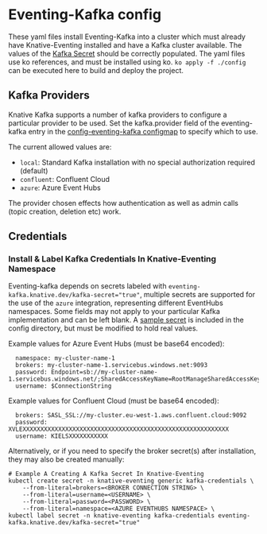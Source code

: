 # Eventing-Kafka config

These yaml files install Eventing-Kafka into a cluster which must already have Knative-Eventing installed and have a Kafka
cluster available. The values of the [Kafka Secret](300-kafka-secret.yaml) should be correctly populated. The yaml files
use ko references, and must be installed using ko. `ko apply -f ./config` can be executed here to build and deploy the
project.

## Kafka Providers

Knative Kafka supports a number of kafka providers to configure a particular provider to be used. Set the kafka.provider
field of the eventing-kafka entry in the [config-eventing-kafka configmap](200-eventing-kafka-configmap.yaml) to specify
which to use.

The current allowed values are:

* `local`: Standard Kafka installation with no special authorization required (default)
* `confluent`: Confluent Cloud
* `azure`: Azure Event Hubs

The provider chosen effects how authentication as well as admin calls (topic creation, deletion etc) work.

## Credentials

### Install & Label Kafka Credentials In Knative-Eventing Namespace

Eventing-kafka depends on secrets labeled with `eventing-kafka.knative.dev/kafka-secret="true"`, multiple
secrets are supported for the use of the `azure` integration, representing different EventHubs namespaces.  Some fields
may not apply to your particular Kafka implementation and can be left blank. A [sample secret](300-kafka-secret.yaml)
is included in the config directory, but must be modified to hold real values.

Example values for Azure Event Hubs (must be base64 encoded):

```
  namespace: my-cluster-name-1
  brokers: my-cluster-name-1.servicebus.windows.net:9093
  password: Endpoint=sb://my-cluster-name-1.servicebus.windows.net/;SharedAccessKeyName=RootManageSharedAccessKey;SharedAccessKey=XXXXXXXXXXXXXXXXXXXXXXXXXXXXXXXXXXXXXXXXXXX=
  username: $ConnectionString
```

Example values for Confluent Cloud (must be base64 encoded):

```
  brokers: SASL_SSL://my-cluster.eu-west-1.aws.confluent.cloud:9092
  password: XVLEXXXXXXXXXXXXXXXXXXXXXXXXXXXXXXXXXXXXXXXXXXXXXXXXXXXXXXXXXX
  username: KIELSXXXXXXXXXXX
```

Alternatively, or if you need to specify the broker secret(s) after installation, they may also be created manually:

```
# Example A Creating A Kafka Secret In Knative-Eventing
kubectl create secret -n knative-eventing generic kafka-credentials \
    --from-literal=brokers=<BROKER CONNECTION STRING> \
    --from-literal=username=<USERNAME> \
    --from-literal=password=<PASSWORD> \
    --from-literal=namespace=<AZURE EVENTHUBS NAMESPACE> \
kubectl label secret -n knative-eventing kafka-credentials eventing-kafka.knative.dev/kafka-secret="true"
```
